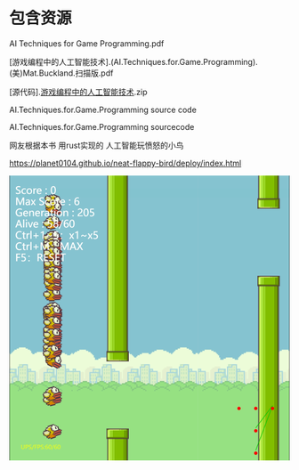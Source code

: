 # 包含资源


AI Techniques for Game Programming.pdf

[游戏编程中的人工智能技术].(AI.Techniques.for.Game.Programming).(美)Mat.Buckland.扫描版.pdf

[源代码].[游戏编程中的人工智能技术](AI.Techniques.for.Game.Programming).zip

AI.Techniques.for.Game.Programming source code

AI.Techniques.for.Game.Programming sourcecode


网友根据本书 用rust实现的 人工智能玩愤怒的小鸟

https://planet0104.github.io/neat-flappy-bird/deploy/index.html

![](1.png)